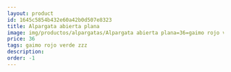 ```yaml
---
layout: product
id: 1645c5854b432e60a42b0d507e8323
title: Alpargata abierta plana
image: img/productos/alpargatas/Alpargata abierta plana=36=gaimo rojo verde zzz.webp
price: 36
tags: gaimo rojo verde zzz
description: 
order: -1
---
```

